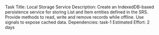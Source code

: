 Task Title: Local Storage Service
Description: Create an IndexedDB-based persistence service for storing List and Item entities defined in the SRS. Provide methods to read, write and remove records while offline. Use signals to expose cached data.
Dependencies: task-1
Estimated Effort: 2 days
